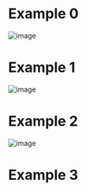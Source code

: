# Example 0
![image](https://user-images.githubusercontent.com/60018973/160170162-d097cfd0-a502-4c85-95bb-45eaaaea70d8.png)

# Example 1
![image](https://user-images.githubusercontent.com/60018973/160174189-688bdc58-acdc-4db0-8103-1ffafd8aabe0.png)

# Example 2
![image](https://user-images.githubusercontent.com/60018973/160171750-795069eb-9163-4f0d-b63a-4d6409a43614.png)

# Example 3
